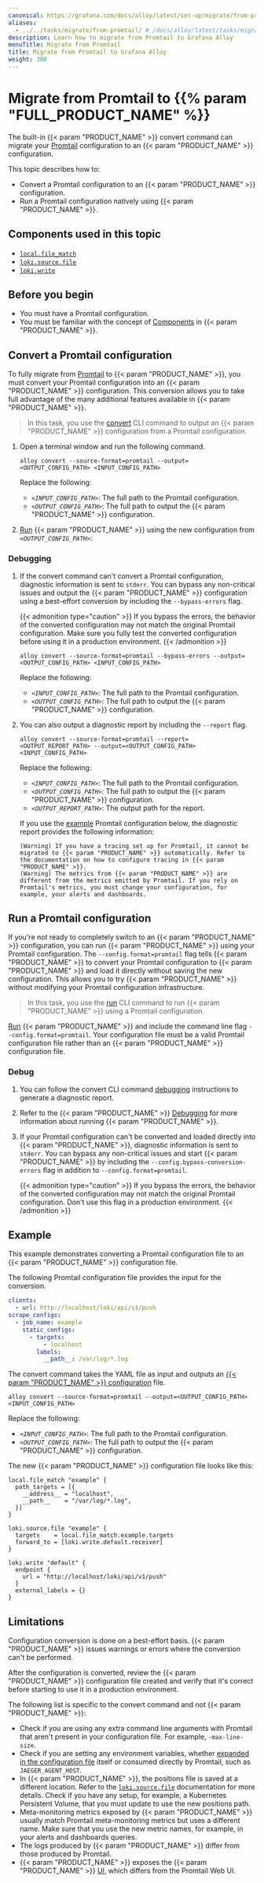 ```yaml
---
canonical: https://grafana.com/docs/alloy/latest/set-up/migrate/from-promtail/
aliases:
  - ../../tasks/migrate/from-promtail/ # /docs/alloy/latest/tasks/migrate/from-promtail/
description: Learn how to migrate from Promtail to Grafana Alloy
menuTitle: Migrate from Promtail
title: Migrate from Promtail to Grafana Alloy
weight: 300
---
```


# Migrate from Promtail to {{% param "FULL_PRODUCT_NAME" %}}

The built-in {{< param "PRODUCT_NAME" >}} convert command can migrate your [Promtail][] configuration to an {{< param "PRODUCT_NAME" >}} configuration.

This topic describes how to:

- Convert a Promtail configuration to an {{< param "PRODUCT_NAME" >}} configuration.
- Run a Promtail configuration natively using {{< param "PRODUCT_NAME" >}}.

## Components used in this topic

- [`local.file_match`][local.file_match]
- [`loki.source.file`][loki.source.file]
- [`loki.write`][loki.write]

## Before you begin

- You must have a Promtail configuration.
- You must be familiar with the concept of [Components][] in {{< param "PRODUCT_NAME" >}}.

## Convert a Promtail configuration

To fully migrate from [Promtail][] to {{< param "PRODUCT_NAME" >}}, you must convert your Promtail configuration into an {{< param "PRODUCT_NAME" >}} configuration.
This conversion allows you to take full advantage of the many additional features available in {{< param "PRODUCT_NAME" >}}.

> In this task, you use the [convert][] CLI command to output an {{< param "PRODUCT_NAME" >}}
> configuration from a Promtail configuration.

1. Open a terminal window and run the following command.

   ```shell
   alloy convert --source-format=promtail --output=<OUTPUT_CONFIG_PATH> <INPUT_CONFIG_PATH>
   ```

   Replace the following:

   - _`<INPUT_CONFIG_PATH>`_: The full path to the Promtail configuration.
   - _`<OUTPUT_CONFIG_PATH>`_: The full path to output the {{< param "PRODUCT_NAME" >}} configuration.

1. [Run][run] {{< param "PRODUCT_NAME" >}} using the new configuration from _`<OUTPUT_CONFIG_PATH>`_:

### Debugging

1. If the convert command can't convert a Promtail configuration, diagnostic information is sent to `stderr`.
   You can bypass any non-critical issues and output the {{< param "PRODUCT_NAME" >}} configuration using a best-effort conversion by including the `--bypass-errors` flag.

   {{< admonition type="caution" >}}
   If you bypass the errors, the behavior of the converted configuration may not match the original Promtail configuration.
   Make sure you fully test the converted configuration before using it in a production environment.
   {{< /admonition >}}

   ```shell
   alloy convert --source-format=promtail --bypass-errors --output=<OUTPUT_CONFIG_PATH> <INPUT_CONFIG_PATH>
   ```

   Replace the following:

   - _`<INPUT_CONFIG_PATH>`_: The full path to the Promtail configuration.
   - _`<OUTPUT_CONFIG_PATH>`_: The full path to output the {{< param "PRODUCT_NAME" >}} configuration.

1. You can also output a diagnostic report by including the `--report` flag.

   ```shell
   alloy convert --source-format=promtail --report=<OUTPUT_REPORT_PATH> --output=<OUTPUT_CONFIG_PATH> <INPUT_CONFIG_PATH>
   ```

   Replace the following:

   - _`<INPUT_CONFIG_PATH>`_: The full path to the Promtail configuration.
   - _`<OUTPUT_CONFIG_PATH>`_: The full path to output the {{< param "PRODUCT_NAME" >}} configuration.
   - _`<OUTPUT_REPORT_PATH>`_: The output path for the report.

   If you use the [example](#example) Promtail configuration below, the diagnostic report provides the following information:

   ```plaintext
   (Warning) If you have a tracing set up for Promtail, it cannot be migrated to {{< param "PRODUCT_NAME" >}} automatically. Refer to the documentation on how to configure tracing in {{< param "PRODUCT_NAME" >}}.
   (Warning) The metrics from {{< param "PRODUCT_NAME" >}} are different from the metrics emitted by Promtail. If you rely on Promtail's metrics, you must change your configuration, for example, your alerts and dashboards.
   ```

## Run a Promtail configuration

If you're not ready to completely switch to an {{< param "PRODUCT_NAME" >}} configuration, you can run {{< param "PRODUCT_NAME" >}} using your Promtail configuration.
The `--config.format=promtail` flag tells {{< param "PRODUCT_NAME" >}} to convert your Promtail configuration to {{< param "PRODUCT_NAME" >}} and load it directly without saving the new configuration.
This allows you to try {{< param "PRODUCT_NAME" >}} without modifying your Promtail configuration infrastructure.

> In this task, you use the [run][] CLI command to run {{< param "PRODUCT_NAME" >}} using a Promtail configuration.

[Run][run] {{< param "PRODUCT_NAME" >}} and include the command line flag `--config.format=promtail`.
Your configuration file must be a valid Promtail configuration file rather than an {{< param "PRODUCT_NAME" >}} configuration file.

### Debug

1. You can follow the convert CLI command [debugging][] instructions to generate a diagnostic report.

1. Refer to the {{< param "PRODUCT_NAME" >}} [Debugging][DebuggingUI] for more information about running {{< param "PRODUCT_NAME" >}}.

1. If your Promtail configuration can't be converted and loaded directly into {{< param "PRODUCT_NAME" >}}, diagnostic information is sent to `stderr`.
   You can bypass any non-critical issues and start {{< param "PRODUCT_NAME" >}} by including the `--config.bypass-conversion-errors` flag in addition to `--config.format=promtail`.

   {{< admonition type="caution" >}}
   If you bypass the errors, the behavior of the converted configuration may not match the original Promtail configuration.
   Don't use this flag in a production environment.
   {{< /admonition >}}

## Example

This example demonstrates converting a Promtail configuration file to an {{< param "PRODUCT_NAME" >}} configuration file.

The following Promtail configuration file provides the input for the conversion.

```yaml
clients:
  - url: http://localhost/loki/api/v1/push
scrape_configs:
  - job_name: example
    static_configs:
      - targets:
          - localhost
        labels:
          __path__: /var/log/*.log
```

The convert command takes the YAML file as input and outputs an [{{< param "PRODUCT_NAME" >}} configuration][configuration] file.

```shell
alloy convert --source-format=promtail --output=<OUTPUT_CONFIG_PATH> <INPUT_CONFIG_PATH>
```

Replace the following:

- _`<INPUT_CONFIG_PATH>`_: The full path to the Promtail configuration.
- _`<OUTPUT_CONFIG_PATH>`_: The full path to output the {{< param "PRODUCT_NAME" >}} configuration.

The new {{< param "PRODUCT_NAME" >}} configuration file looks like this:

```alloy
local.file_match "example" {
  path_targets = [{
    __address__ = "localhost",
    __path__    = "/var/log/*.log",
  }]
}

loki.source.file "example" {
  targets    = local.file_match.example.targets
  forward_to = [loki.write.default.receiver]
}

loki.write "default" {
  endpoint {
    url = "http://localhost/loki/api/v1/push"
  }
  external_labels = {}
}
```

## Limitations

Configuration conversion is done on a best-effort basis. {{< param "PRODUCT_NAME" >}} issues warnings or errors where the conversion can't be performed.

After the configuration is converted, review the {{< param "PRODUCT_NAME" >}} configuration file created and verify that it's correct before starting to use it in a production environment.

The following list is specific to the convert command and not {{< param "PRODUCT_NAME" >}}:

- Check if you are using any extra command line arguments with Promtail that aren't present in your configuration file. For example, `-max-line-size`.
- Check if you are setting any environment variables, whether [expanded in the configuration file][] itself or consumed directly by Promtail, such as `JAEGER_AGENT_HOST`.
- In {{< param "PRODUCT_NAME" >}}, the positions file is saved at a different location.
  Refer to the [`loki.source.file`][loki.source.file] documentation for more details.
  Check if you have any setup, for example, a Kubernetes Persistent Volume, that you must update to use the new positions path.
- Meta-monitoring metrics exposed by {{< param "PRODUCT_NAME" >}} usually match Promtail meta-monitoring metrics but uses a different name.
  Make sure that you use the new metric names, for example, in your alerts and dashboards queries.
- The logs produced by {{< param "PRODUCT_NAME" >}} differ from those produced by Promtail.
- {{< param "PRODUCT_NAME" >}} exposes the {{< param "PRODUCT_NAME" >}} [UI][], which differs from the Promtail Web UI.

[Promtail]: https://www.grafana.com/docs/loki/latest/clients/promtail/
[debugging]: #debugging
[expanded in the configuration file]: https://www.grafana.com/docs/loki/latest/clients/promtail/configuration/#use-environment-variables-in-the-configuration
[local.file_match]: ../../../reference/components/local/local.file_match/
[loki.source.file]: ../../../reference/components/loki/loki.source.file/
[loki.write]: ../../../reference/components/loki/loki.write/
[Components]: ../../../get-started/components/
[convert]: ../../../reference/cli/convert/
[run]: ../../../reference/cli/run/
[DebuggingUI]: ../../../troubleshoot/debug/
[configuration]: ../../../get-started/configuration-syntax/
[UI]: ../../../troubleshoot/debug/#alloy-ui
